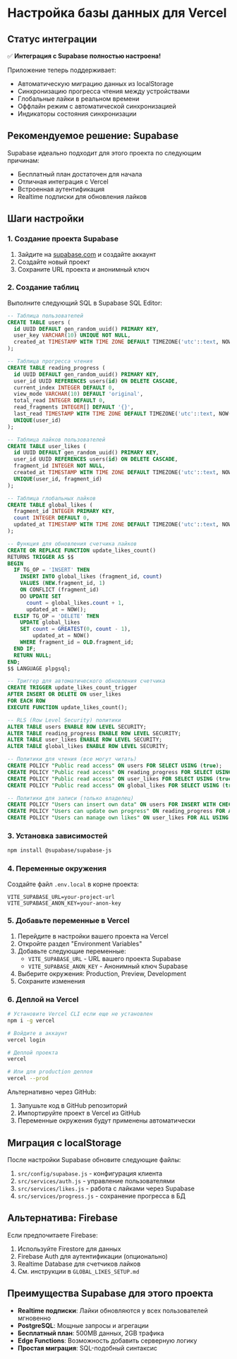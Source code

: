 # Настройка базы данных для Vercel

## Статус интеграции

✅ **Интеграция с Supabase полностью настроена!**

Приложение теперь поддерживает:
- Автоматическую миграцию данных из localStorage
- Синхронизацию прогресса чтения между устройствами
- Глобальные лайки в реальном времени
- Оффлайн режим с автоматической синхронизацией
- Индикаторы состояния синхронизации

## Рекомендуемое решение: Supabase

Supabase идеально подходит для этого проекта по следующим причинам:
- Бесплатный план достаточен для начала
- Отличная интеграция с Vercel
- Встроенная аутентификация
- Realtime подписки для обновления лайков

## Шаги настройки

### 1. Создание проекта Supabase

1. Зайдите на [supabase.com](https://supabase.com) и создайте аккаунт
2. Создайте новый проект
3. Сохраните URL проекта и анонимный ключ

### 2. Создание таблиц

Выполните следующий SQL в Supabase SQL Editor:

```sql
-- Таблица пользователей
CREATE TABLE users (
  id UUID DEFAULT gen_random_uuid() PRIMARY KEY,
  user_key VARCHAR(10) UNIQUE NOT NULL,
  created_at TIMESTAMP WITH TIME ZONE DEFAULT TIMEZONE('utc'::text, NOW())
);

-- Таблица прогресса чтения
CREATE TABLE reading_progress (
  id UUID DEFAULT gen_random_uuid() PRIMARY KEY,
  user_id UUID REFERENCES users(id) ON DELETE CASCADE,
  current_index INTEGER DEFAULT 0,
  view_mode VARCHAR(10) DEFAULT 'original',
  total_read INTEGER DEFAULT 0,
  read_fragments INTEGER[] DEFAULT '{}',
  last_read TIMESTAMP WITH TIME ZONE DEFAULT TIMEZONE('utc'::text, NOW()),
  UNIQUE(user_id)
);

-- Таблица лайков пользователей
CREATE TABLE user_likes (
  id UUID DEFAULT gen_random_uuid() PRIMARY KEY,
  user_id UUID REFERENCES users(id) ON DELETE CASCADE,
  fragment_id INTEGER NOT NULL,
  created_at TIMESTAMP WITH TIME ZONE DEFAULT TIMEZONE('utc'::text, NOW()),
  UNIQUE(user_id, fragment_id)
);

-- Таблица глобальных лайков
CREATE TABLE global_likes (
  fragment_id INTEGER PRIMARY KEY,
  count INTEGER DEFAULT 0,
  updated_at TIMESTAMP WITH TIME ZONE DEFAULT TIMEZONE('utc'::text, NOW())
);

-- Функция для обновления счетчика лайков
CREATE OR REPLACE FUNCTION update_likes_count()
RETURNS TRIGGER AS $$
BEGIN
  IF TG_OP = 'INSERT' THEN
    INSERT INTO global_likes (fragment_id, count)
    VALUES (NEW.fragment_id, 1)
    ON CONFLICT (fragment_id)
    DO UPDATE SET 
      count = global_likes.count + 1,
      updated_at = NOW();
  ELSIF TG_OP = 'DELETE' THEN
    UPDATE global_likes 
    SET count = GREATEST(0, count - 1),
        updated_at = NOW()
    WHERE fragment_id = OLD.fragment_id;
  END IF;
  RETURN NULL;
END;
$$ LANGUAGE plpgsql;

-- Триггер для автоматического обновления счетчика
CREATE TRIGGER update_likes_count_trigger
AFTER INSERT OR DELETE ON user_likes
FOR EACH ROW
EXECUTE FUNCTION update_likes_count();

-- RLS (Row Level Security) политики
ALTER TABLE users ENABLE ROW LEVEL SECURITY;
ALTER TABLE reading_progress ENABLE ROW LEVEL SECURITY;
ALTER TABLE user_likes ENABLE ROW LEVEL SECURITY;
ALTER TABLE global_likes ENABLE ROW LEVEL SECURITY;

-- Политики для чтения (все могут читать)
CREATE POLICY "Public read access" ON users FOR SELECT USING (true);
CREATE POLICY "Public read access" ON reading_progress FOR SELECT USING (true);
CREATE POLICY "Public read access" ON user_likes FOR SELECT USING (true);
CREATE POLICY "Public read access" ON global_likes FOR SELECT USING (true);

-- Политики для записи (только владелец)
CREATE POLICY "Users can insert own data" ON users FOR INSERT WITH CHECK (user_key IS NOT NULL);
CREATE POLICY "Users can update own progress" ON reading_progress FOR ALL USING (true);
CREATE POLICY "Users can manage own likes" ON user_likes FOR ALL USING (true);
```

### 3. Установка зависимостей

```bash
npm install @supabase/supabase-js
```

### 4. Переменные окружения

Создайте файл `.env.local` в корне проекта:

```env
VITE_SUPABASE_URL=your-project-url
VITE_SUPABASE_ANON_KEY=your-anon-key
```

### 5. Добавьте переменные в Vercel

1. Перейдите в настройки вашего проекта на Vercel
2. Откройте раздел "Environment Variables"
3. Добавьте следующие переменные:
   - `VITE_SUPABASE_URL` - URL вашего проекта Supabase
   - `VITE_SUPABASE_ANON_KEY` - Анонимный ключ Supabase
4. Выберите окружения: Production, Preview, Development
5. Сохраните изменения

### 6. Деплой на Vercel

```bash
# Установите Vercel CLI если еще не установлен
npm i -g vercel

# Войдите в аккаунт
vercel login

# Деплой проекта
vercel

# Или для production деплоя
vercel --prod
```

Альтернативно через GitHub:
1. Запушьте код в GitHub репозиторий
2. Импортируйте проект в Vercel из GitHub
3. Переменные окружения будут применены автоматически

## Миграция с localStorage

После настройки Supabase обновите следующие файлы:

1. `src/config/supabase.js` - конфигурация клиента
2. `src/services/auth.js` - управление пользователями
3. `src/services/likes.js` - работа с лайками через Supabase
4. `src/services/progress.js` - сохранение прогресса в БД

## Альтернатива: Firebase

Если предпочитаете Firebase:

1. Используйте Firestore для данных
2. Firebase Auth для аутентификации (опционально)
3. Realtime Database для счетчиков лайков
4. См. инструкции в `GLOBAL_LIKES_SETUP.md`

## Преимущества Supabase для этого проекта

- **Realtime подписки**: Лайки обновляются у всех пользователей мгновенно
- **PostgreSQL**: Мощные запросы и агрегации
- **Бесплатный план**: 500MB данных, 2GB трафика
- **Edge Functions**: Возможность добавить серверную логику
- **Простая миграция**: SQL-подобный синтаксис
